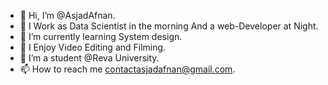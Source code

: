 - 👋 Hi, I’m @AsjadAfnan.
- 👀 I Work as Data Scientist in the morning And a web-Developer at Night. 
- 🌱 I’m currently learning System design.
- 🦇 I Enjoy Video Editing and Filming.
- 💞️ I’m a student @Reva University.
- 📫 How to reach me contactasjadafnan@gmail.com.

<!---
AsjadAfnan/AsjadAfnan is a ✨ special ✨ repository because its `README.md` (this file) appears on your GitHub profile.
You can click the Preview link to take a look at your changes.
--->
